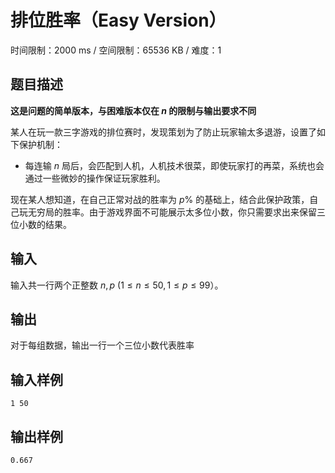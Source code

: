 # 排位胜率（Easy Version）

时间限制：2000 ms / 空间限制：65536 KB / 难度：1

## 题目描述

**这是问题的简单版本，与困难版本仅在 $n$ 的限制与输出要求不同**

某人在玩一款三字游戏的排位赛时，发现策划为了防止玩家输太多退游，设置了如下保护机制：

- 每连输 $n$ 局后，会匹配到人机，人机技术很菜，即使玩家打的再菜，系统也会通过一些微妙的操作保证玩家胜利。

现在某人想知道，在自己正常对战的胜率为 $p\%$ 的基础上，结合此保护政策，自己玩无穷局的胜率。由于游戏界面不可能展示太多位小数，你只需要求出来保留三位小数的结果。

## 输入

输入共一行两个正整数 $n,p$ ($1\le n\le 50, 1\le p\le 99$）。

## 输出

对于每组数据，输出一行一个三位小数代表胜率

## 输入样例

    1 50

## 输出样例

    0.667
